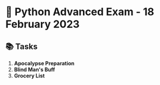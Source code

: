 # 🐍 Python Advanced Exam - 18 February 2023

## 📚 Tasks

1. **Apocalypse Preparation**  
2. **Blind Man's Buff**  
3. **Grocery List**
